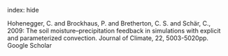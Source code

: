 index: hide

<div class="Citation">

  <div class="Citation-body">
    <div class="Citation-text">Hohenegger, C. and Brockhaus, P. and Bretherton, C. S. and Schär, C., 2009: The soil moisture–precipitation feedback in simulations with explicit and parameterized convection. <span class="Article-journal">Journal of Climate, </span><span class="Article-volume">22, </span>5003-5020pp.</div>
    <div class="Citation-links">
      <div class="CitationLink" data-href="https://scholar.google.com/scholar?q=The+soil+moisture%E2%80%93precipitation+feedback+in+simulations+with+explicit+and+parameterized+convection">
        <div class="CitationLink-icon CitationLink-Scholar"></div>
        <div class="CitationLink-text">Google Scholar</div>
      </div>
    </div>
  </div>
</div>


<div class="Citation-copy">

</div>